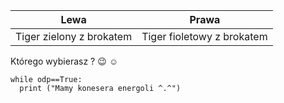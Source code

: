 |Lewa|Prawa|
|:---:|:---:|
|Tiger zielony z brokatem|Tiger fioletowy z brokatem|</br>

Którego wybierasz ? :wink: :relaxed:

```
while odp==True:
  print ("Mamy konesera energoli ^.^")
```
